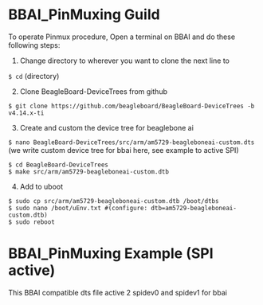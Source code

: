 # BBAI_PinMuxing Guild

To operate Pinmux procedure, Open a terminal on BBAI and do these following steps:

1. Change directory to wherever you want to clone the next line to

`$ cd` (directory)

2. Clone BeagleBoard-DeviceTrees from github

`$ git clone https://github.com/beagleboard/BeagleBoard-DeviceTrees -b v4.14.x-ti`

3. Create and custom the device tree for beaglebone ai

`$ nano BeagleBoard-DeviceTrees/src/arm/am5729-beagleboneai-custom.dts`
(we write custom device tree for bbai here, see example to active SPI)
```
$ cd BeagleBoard-DeviceTrees  
$ make src/arm/am5729-beagleboneai-custom.dtb  
```

4. Add to uboot

```
$ sudo cp src/arm/am5729-beagleboneai-custom.dtb /boot/dtbs  
$ sudo nano /boot/uEnv.txt #(configure: dtb=am5729-beagleboneai-custom.dtb)  
$ sudo reboot  
```
 
# BBAI_PinMuxing Example (SPI active)

This BBAI compatible dts file active 2 spidev0 and spidev1 for bbai
